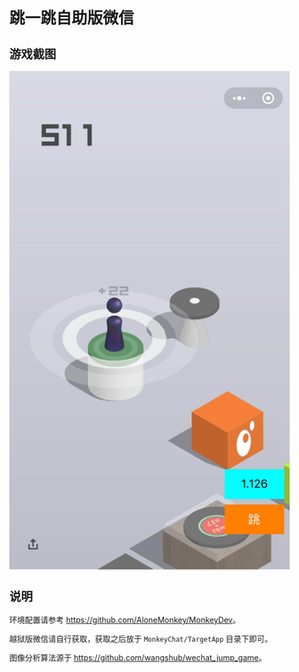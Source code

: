 # 跳一跳自助版微信

## 游戏截图

![](imgs/img1.JPG)

## 说明

环境配置请参考 <https://github.com/AloneMonkey/MonkeyDev>。

越狱版微信请自行获取，获取之后放于 `MonkeyChat/TargetApp` 目录下即可。

图像分析算法源于 <https://github.com/wangshub/wechat_jump_game>。